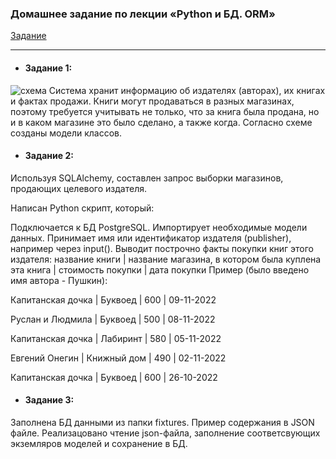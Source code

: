 ### Домашнее задание по лекции «Python и БД. ORM»

[Задание](https://github.com/netology-code/py-homeworks-db/tree/video/06-orm)

---------
- #### Задание 1:
![схема](https://github.com/netology-code/py-homeworks-db/blob/master/orm/readme/book_publishers_scheme.png)
Система хранит информацию об издателях (авторах), их книгах и фактах продажи. 
Книги могут продаваться в разных магазинах, поэтому требуется учитывать не 
только, что за книга была продана, но и в каком магазине это было сделано, 
а также когда.
Согласно схеме созданы модели классов.

- #### Задание 2:
Используя SQLAlchemy, составлен запрос выборки магазинов, продающих целевого 
издателя.

Написан Python скрипт, который:

Подключается к БД PostgreSQL.
Импортирует необходимые модели данных.
Принимает имя или идентификатор издателя (publisher), например через input(). Выводит построчно факты покупки книг этого издателя:
название книги | название магазина, в котором была куплена эта книга | стоимость покупки | дата покупки
Пример (было введено имя автора - Пушкин):

Капитанская дочка | Буквоед     | 600 | 09-11-2022

Руслан и Людмила  | Буквоед     | 500 | 08-11-2022

Капитанская дочка | Лабиринт    | 580 | 05-11-2022

Евгений Онегин    | Книжный дом | 490 | 02-11-2022

Капитанская дочка | Буквоед     | 600 | 26-10-2022

- #### Задание 3:
Заполнена БД данными из папки fixtures. Пример содержания в JSON файле.
Реализацовано чтение json-файла, заполнение соответсвующих 
экземляров моделей и сохранение в БД.
